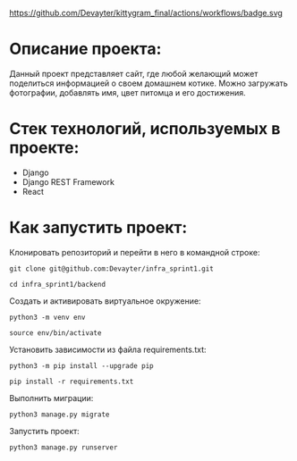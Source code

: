 https://github.com/Devayter/kittygram_final/actions/workflows/badge.svg

# Описание проекта:
Данный проект представляет сайт, где любой желающий может поделиться информацией о своем домашнем котике. Можно загружать фотографии, добавлять имя, цвет питомца и его достижения.


# Стек технологий, используемых в проекте:
- Django
- Django REST Framework
- React

# Как запустить проект:

Клонировать репозиторий и перейти в него в командной строке:

```
git clone git@github.com:Devayter/infra_sprint1.git
```

```
cd infra_sprint1/backend
```

Cоздать и активировать виртуальное окружение:

```
python3 -m venv env
```

```
source env/bin/activate
```

Установить зависимости из файла requirements.txt:

```
python3 -m pip install --upgrade pip
```

```
pip install -r requirements.txt
```

Выполнить миграции:

```
python3 manage.py migrate
```

Запустить проект:

```
python3 manage.py runserver
```
